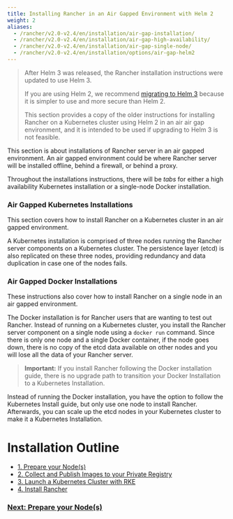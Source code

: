 ```yaml
---
title: Installing Rancher in an Air Gapped Environment with Helm 2
weight: 2
aliases:
  - /rancher/v2.0-v2.4/en/installation/air-gap-installation/
  - /rancher/v2.0-v2.4/en/installation/air-gap-high-availability/
  - /rancher/v2.0-v2.4/en/installation/air-gap-single-node/
  - /rancher/v2.0-v2.4/en/installation/options/air-gap-helm2
---
```


> After Helm 3 was released, the Rancher installation instructions were updated to use Helm 3.
>
> If you are using Helm 2, we recommend [migrating to Helm 3](https://helm.sh/blog/migrate-from-helm-v2-to-helm-v3/) because it is simpler to use and more secure than Helm 2.
>
> This section provides a copy of the older instructions for installing Rancher on a Kubernetes cluster using Helm 2 in an air air gap environment, and it is intended to be used if upgrading to Helm 3 is not feasible.

This section is about installations of Rancher server in an air gapped environment. An air gapped environment could be where Rancher server will be installed offline, behind a firewall, or behind a proxy.

Throughout the installations instructions, there will be _tabs_ for either a high availability Kubernetes installation or a single-node Docker installation.

### Air Gapped Kubernetes Installations

This section covers how to install Rancher on a Kubernetes cluster in an air gapped environment.

A Kubernetes installation is comprised of three nodes running the Rancher server components on a Kubernetes cluster. The persistence layer (etcd) is also replicated on these three nodes, providing redundancy and data duplication in case one of the nodes fails.

### Air Gapped Docker Installations

These instructions also cover how to install Rancher on a single node in an air gapped environment.

The Docker installation is for Rancher users that are wanting to test out Rancher. Instead of running on a Kubernetes cluster, you install the Rancher server component on a single node using a `docker run` command. Since there is only one node and a single Docker container, if the node goes down, there is no copy of the etcd data available on other nodes and you will lose all the data of your Rancher server.

> **Important:** If you install Rancher following the Docker installation guide, there is no upgrade path to transition your Docker Installation to a Kubernetes Installation.

Instead of running the Docker installation, you have the option to follow the Kubernetes Install guide, but only use one node to install Rancher. Afterwards, you can scale up the etcd nodes in your Kubernetes cluster to make it a Kubernetes Installation.

# Installation Outline

- [1. Prepare your Node(s)]({{<baseurl>}}/rancher/v2.0-v2.4/en/installation/other-installation-methods/air-gap/prepare-nodes/)
- [2. Collect and Publish Images to your Private Registry]({{<baseurl>}}/rancher/v2.0-v2.4/en/installation/other-installation-methods/air-gap/populate-private-registry/)
- [3. Launch a Kubernetes Cluster with RKE]({{<baseurl>}}/rancher/v2.0-v2.4/en/installation/other-installation-methods/air-gap/launch-kubernetes/)
- [4. Install Rancher]({{<baseurl>}}/rancher/v2.0-v2.4/en/installation/other-installation-methods/air-gap/install-rancher/)

### [Next: Prepare your Node(s)]({{<baseurl>}}/rancher/v2.0-v2.4/en/installation/other-installation-methods/air-gap/prepare-nodes/)
